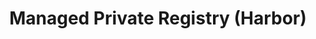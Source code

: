---
title: 'Managed Private Registry (Harbor)'
slug: private-registry
excerpt: 'Premiers pas avec Managed Private Registry'
sections: 'Premiers pas'
order: 04
---